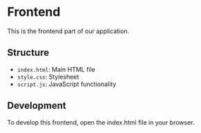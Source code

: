# Frontend

This is the frontend part of our application.

## Structure
- `index.html`: Main HTML file
- `style.css`: Stylesheet
- `script.js`: JavaScript functionality

## Development
To develop this frontend, open the index.html file in your browser. 